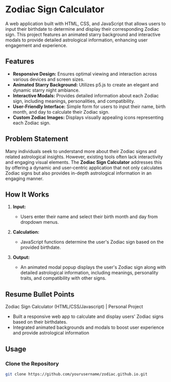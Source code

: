 # Zodiac Sign Calculator

A web application built with HTML, CSS, and JavaScript that allows users to input their birthdate to determine and display their corresponding Zodiac sign. This project features an animated starry background and interactive modals to provide detailed astrological information, enhancing user engagement and experience.

## Features

- **Responsive Design:** Ensures optimal viewing and interaction across various devices and screen sizes.
- **Animated Starry Background:** Utilizes p5.js to create an elegant and dynamic starry night ambiance.
- **Interactive Modals:** Provides detailed information about each Zodiac sign, including meanings, personalities, and compatibility.
- **User-Friendly Interface:** Simple form for users to input their name, birth month, and day to calculate their Zodiac sign.
- **Custom Zodiac Images:** Displays visually appealing icons representing each Zodiac sign.

## Problem Statement

Many individuals seek to understand more about their Zodiac signs and related astrological insights. However, existing tools often lack interactivity and engaging visual elements. The **Zodiac Sign Calculator** addresses this by offering a dynamic and user-centric application that not only calculates Zodiac signs but also provides in-depth astrological information in an engaging manner.

## How It Works

1. **Input:**
   - Users enter their name and select their birth month and day from dropdown menus.
   
2. **Calculation:**
   - JavaScript functions determine the user's Zodiac sign based on the provided birthdate.

3. **Output:**
   - An animated modal popup displays the user's Zodiac sign along with detailed astrological information, including meanings, personality traits, and compatibility with other signs.

## Resume Bullet Points
Zodiac Sign Calculator (HTML/CSS/Javascript) | Personal Project   

* Built a responsive web app to calculate and display users' Zodiac signs based on their birthdates.
* Integrated animated backgrounds and modals to boost user experience and provide astrological information


## Usage

### Clone the Repository

```bash
git clone https://github.com/yourusername/zodiac.github.io.git

